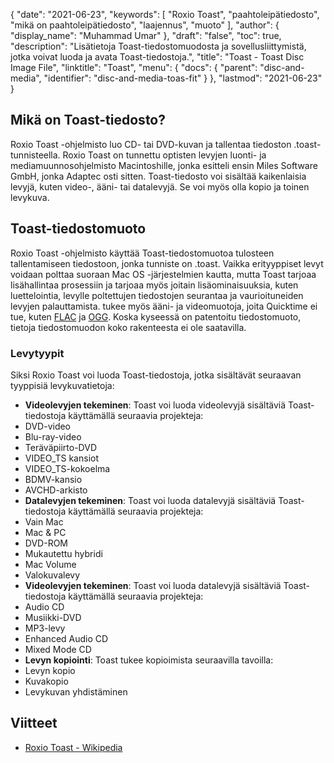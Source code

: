 {
  "date": "2021-06-23",
  "keywords": [
"Roxio Toast",
"paahtoleipätiedosto",
"mikä on paahtoleipätiedosto",
"laajennus",
"muoto"
],
  "author": {
    "display_name": "Muhammad Umar"
},
  "draft": "false",
  "toc": true,
  "description": "Lisätietoja Toast-tiedostomuodosta ja sovellusliittymistä, jotka voivat luoda ja avata Toast-tiedostoja.",
  "title": "Toast - Toast Disc Image File",
  "linktitle": "Toast",
  "menu": {
    "docs": {
      "parent": "disc-and-media",
      "identifier": "disc-and-media-toas-fit"
}
},
  "lastmod": "2021-06-23"
}

## Mikä on Toast-tiedosto?
Roxio Toast -ohjelmisto luo CD- tai DVD-kuvan ja tallentaa tiedoston .toast-tunnisteella. Roxio Toast on tunnettu optisten levyjen luonti- ja mediamuunnosohjelmisto Macintoshille, jonka esitteli ensin Miles Software GmbH, jonka Adaptec osti sitten. Toast-tiedosto voi sisältää kaikenlaisia levyjä, kuten video-, ääni- tai datalevyjä. Se voi myös olla kopio ja toinen levykuva.

## Toast-tiedostomuoto
Roxio Toast -ohjelmisto käyttää Toast-tiedostomuotoa tulosteen tallentamiseen tiedostoon, jonka tunniste on .toast. Vaikka erityyppiset levyt voidaan polttaa suoraan Mac OS -järjestelmien kautta, mutta Toast tarjoaa lisähallintaa prosessiin ja tarjoaa myös joitain lisäominaisuuksia, kuten luettelointia, levylle poltettujen tiedostojen seurantaa ja vaurioituneiden levyjen palauttamista. tukee myös ääni- ja videomuotoja, joita Quicktime ei tue, kuten [FLAC](/audio/flac/) ja [OGG](/audio/ogg/). Koska kyseessä on patentoitu tiedostomuoto, tietoja tiedostomuodon koko rakenteesta ei ole saatavilla.
### Levytyypit
Siksi Roxio Toast voi luoda Toast-tiedostoja, jotka sisältävät seuraavan tyyppisiä levykuvatietoja:
- **Videolevyjen tekeminen**: Toast voi luoda videolevyjä sisältäviä Toast-tiedostoja käyttämällä seuraavia projekteja:
- DVD-video
- Blu-ray-video
- Teräväpiirto-DVD
- VIDEO_TS kansiot
- VIDEO_TS-kokoelma
- BDMV-kansio
- AVCHD-arkisto
- **Datalevyjen tekeminen**: Toast voi luoda datalevyjä sisältäviä Toast-tiedostoja käyttämällä seuraavia projekteja:
- Vain Mac
- Mac & PC
- DVD-ROM
- Mukautettu hybridi
- Mac Volume
- Valokuvalevy
- **Videolevyjen tekeminen**: Toast voi luoda datalevyjä sisältäviä Toast-tiedostoja käyttämällä seuraavia projekteja:
- Audio CD
- Musiikki-DVD
- MP3-levy
- Enhanced Audio CD
- Mixed Mode CD
- **Levyn kopiointi**: Toast tukee kopioimista seuraavilla tavoilla:
- Levyn kopio
- Kuvakopio
- Levykuvan yhdistäminen



## Viitteet 

* [Roxio Toast - Wikipedia](https://en.wikipedia.org/wiki/Roxio_Toast)



